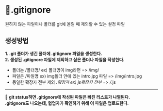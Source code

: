 # 📌.gitignore
원하지 않는 파일이나 폴더를 git에 올릴 때 제외할 수 있는 설정 파일

## 생성방법   
**1. .git 폴더가 생긴 폴더에 .gitignore 파일을 생성한다.**   
**2. 생성된 .gitignore 파일에 제외하고 싶은 폴더나 파일을 작성한다.**
- 폴더는 /폴더명/ ex) 폴더명이 img라면 => /img/
- 파일은 /파일명 ex) img폴더 안에 있는 intro.jpg 파일 => /img/intro.jpg
- 동일한 확장자 전부 제외 *.확장자 ex) js확장자 전부 => /*.js

***
**📌 git status하면 .gitignore에 작성된 파일은 빠진 리스트가 나열된다.   
.gitignore도 나오는데, 협업자가 확인하기 위해 이 파일은 업로드한다.**
